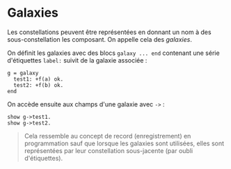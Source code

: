 # Galaxies

Les constellations peuvent être représentées en donnant un nom à des
sous-constellation les composant. On appelle cela des *galaxies*.

On définit les galaxies avec des blocs `galaxy ... end` contenant une
série d'étiquettes `label:` suivit de la galaxie associée :

```
g = galaxy
  test1: +f(a) ok.
  test2: +f(b) ok.
end
```

On accède ensuite aux champs d'une galaxie avec `->` :

```
show g->test1.
show g->test2.
```

> Cela ressemble au concept de record (enregistrement) en programmation sauf
> que lorsque les galaxies sont utilisées, elles sont représentées par leur
> constellation sous-jacente (par oubli d'étiquettes).
